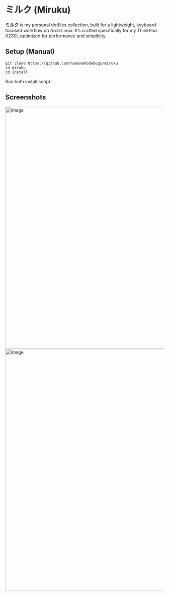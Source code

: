 # ミルク (Miruku)

**ミルク** is my personal dotfiles collection, built for a lightweight, keyboard-focused workflow on Arch Linux. It’s crafted specifically for my ThinkPad X230i, optimized for performance and simplicity.

## Setup (Manual)

```
git clone https://github.com/humanwhodebugs/miruku
cd miruku
cd Install
```

Run both install script.

## Screenshots

<img width="1366" height="768" alt="image" src="https://github.com/user-attachments/assets/f6caf900-bcad-4366-8f4c-cf444bf57a46" />
<img width="1366" height="768" alt="image" src="https://github.com/user-attachments/assets/c05dce5a-eb97-4086-b273-9f9e2390bac3" />
